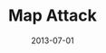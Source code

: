 ---
title: Map Attack
site: http://mapattack.org/
date: 2013-07-01
description: A live-action geofencing game where two teams compete to claim the most territory by physically visiting the places marked by a coin on a map. Built as the brainchild of <a href="http://caseorganic.com/">Amber Case</a> to demonstrate the capabilities of Esri's Geotrigger Service.
---